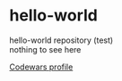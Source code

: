 # hello-world
hello-world repository (test)
<br>nothing to see here

[Codewars profile](https://www.codewars.com/users/Twilight_Sun)

